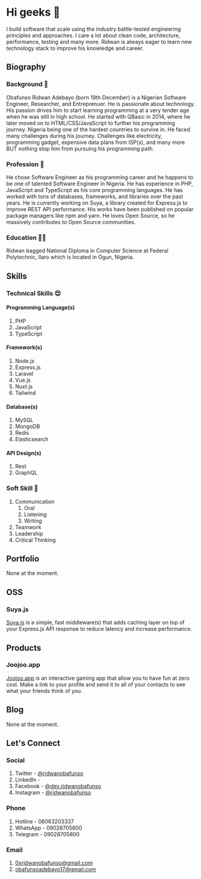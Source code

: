 # Hi geeks 👋

I build software that scale using the industry battle-tested engineering principles and approaches. I care a lot about clean code, architecture, performance, testing and many more. Ridwan is always eager to learn new technology stack to improve his knowledge and career.

## Biography 

### Background 📌
Obafunso Ridwan Adebayo (born 19th December) is a Nigerian Software Engineer, Researcher, and Entreprenuer. He is passionate about technology. His passion drives him to start learning programming at a very tender age when he was still in high school. He started with QBasic in 2014, where he later moved on to HTML/CSS/JavaScript to further his programming journey.
Nigeria being one of the hardest countries to survive in. He faced many challenges during his journey. Challenges like electricity, programming gadget, expensive data plans from ISP(s), and many more BUT nothing stop him from pursuing his programming path.

### Profession 🥑
He chose Software Engineer as his programming career and he happens to be one of talented Software Engineer in Nigeria. He has experience in PHP, JavaScript and TypeScript as his core programming languages. He has worked with tons of databases, frameworks, and libraries over the past years.
He is currently working on Suya, a library created for Express.js to improve REST API performance. His works have been published on popular package managers like npm and yarn.
He loves Open Source, so he massively contributes to Open Source communities.

### Education 🧑‍🎓 
Ridwan bagged National Diploma in Computer Science at Federal Polytechnic, Ilaro which is located in Ogun, Nigeria.


## Skills

### Technical Skills 😍

#### Programming Language(s)

1. PHP
2. JavaScript
3. TypeScript

#### Framework(s)

1. Node.js
2. Express.js
3. Laravel
4. Vue.js
5. Nuxt.js
6. Tailwind

#### Database(s)

1. MySQL 
2. MongoDB
3. Redis
4. Elasticsearch


#### API Design(s)

1. Rest
2. GraphQL


### Soft Skill 🤗

1. Communication
   1. Oral
   2. Listening 
   3. Writing 
2. Teamwork
3. Leadership 
4. Critical Thinking


## Portfolio 

None at the moment.

## OSS

### Suya.js

[Suya.js](https://oss.ridwanobafunso.com/suya/docs) is a simple, fast middleware(s) that adds caching layer on top of your Express.js API response to reduce latency and increase performance.

## Products

### Joojoo.app

[Joojoo.app](https://joojoo.app) is an interactive gaming app that allow you to have fun at zero cost. Make a link to your profile and send it to all of your contacts to see what your friends think of you.

## Blog

None at the moment.

## Let's Connect

### Social
1. Twitter - [@ridwanobafunso](https://twitter.com/ridwanobafunso)
2. LinkedIn - 
3. Facebook - [@dev.ridwanobafunso](https://facebook.com/dev.ridwanobafunso)
4. Instagram - [@ridwanobafunso](https://instagram.com/ridwanobafunso)

### Phone
1. Hotline - 08063203337
2. WhatsApp - 09028705800
3. Telegram - 09028705800

### Email
1. 0xridwanobafunso@gmail.com
2. obafunsoadebayo17@gmail.com
